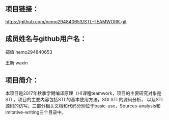 ## 项目链接：

https://github.com/nemo294840653/STL-TEAMWORK.git

## 成员姓名与github用户名：

郑值 nemo294840653

王新 waxin

## 项目简介：

本项目是2017年秋季学期编译原理（H)课程teamwork，项目的主要研究对象是STL。项目的主要内容包括STL的基本使用方法，SGI STL的源码分析，
以及STL源码的仿写。三部分相关文档和代码分别位于basic-use，Sources-analysis和imitative-writing三个目录中。
